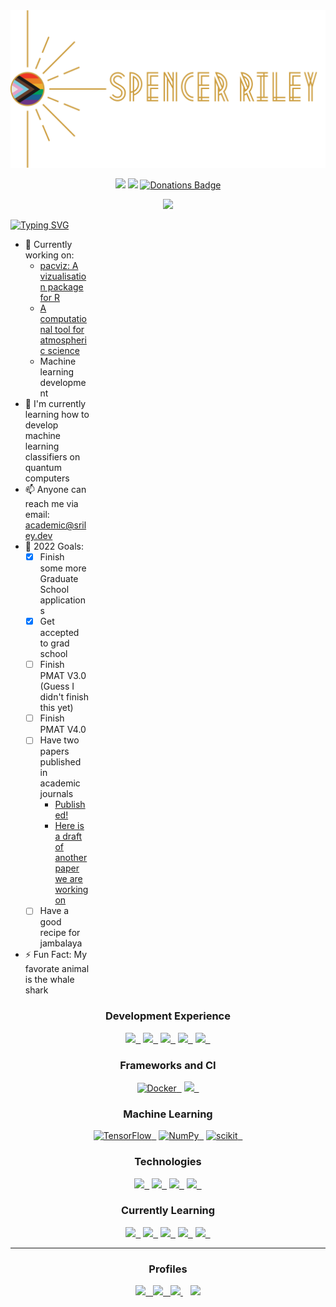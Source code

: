 
<img src="./GHBanner.png">
<br>
<p align="center">
<a href="#"><img src="https://img.shields.io/badge/Pronouns-He%20Him-blueviolet?longCache=true&style=for-the-badge&amp;colorB=7908a5" height="28"></a>
<a href="#"><img src="https://img.shields.io/github/followers/PharaohCola13?style=for-the-badge" /></a>
<a href="https://www.buymeacoffee.com/pharaohcola13"><img src="https://github.com/k4m4/donations/blob/master/images/badge.svg" alt="Donations Badge" height="28"></a>

</p>
<p align="center">
<a href="https://board.sriley.dev" target="_blank"><img src="https://img.shields.io/badge/My%20Dev%20Board-179287?style=for-the-badge&logo=Trello&logoColor=white" ></a>
</p>

[![Typing SVG](https://readme-typing-svg.herokuapp.com/?lines=First+line+of+text;Second+line+of+text)](https://git.io/typing-svg)

<div style="width: 25%">
  
- 🔭 Currently working on:
  - [pacviz: A vizualisation package for R](https://pacviz.sriley.dev)
  - [A computational tool for atmospheric science](https://docs.pmat.app)
  - Machine learning development
- 🌱 I'm currently learning how to develop machine learning classifiers on quantum computers
- 📫 Anyone can reach me via email: academic@sriley.dev
- 🥅 2022 Goals:
  - [x] Finish some more Graduate School applications
  - [x] Get accepted to grad school
  - [ ] Finish PMAT V3.0 (Guess I didn't finish this yet)
  - [ ] Finish PMAT V4.0
  - [ ] Have two papers published in academic journals
    - [Published!](https://doi.org/10.5194/amt-15-1563-2022)
    - [Here is a draft of another paper we are working on](https://github.com/physicsgoddess1972/Precipitable-Water-Model/blob/paper/paper.pdf)
  - [ ] Have a good recipe for jambalaya
- ⚡ Fun Fact: My favorate animal is the whale shark

</div>
<div align="center">
  <h3>Development Experience</h3>
  <a href="#"><img src="https://img.shields.io/badge/python%20-%2314354C.svg?&style=for-the-badge&logo=python&logoColor=white"/>&nbsp;&nbsp;</a>
  <a href="#"><img src="https://img.shields.io/badge/r-%23276DC3.svg?&style=for-the-badge&logo=r&logoColor=white"/>&nbsp;&nbsp;</a>
  <a href="#"><img src="https://img.shields.io/badge/latex%20-%23008080.svg?&style=for-the-badge&logo=latex&logoColor=white"/>&nbsp;&nbsp;</a>
  <a href="#"><img src="https://img.shields.io/badge/javascript-%23323330.svg?style=for-the-badge&logo=javascript&logoColor=%23F7DF1E"/>&nbsp;&nbsp;</a>
  <a href="#"><img src="https://img.shields.io/badge/HTML5-E34F26?style=for-the-badge&logo=html5&logoColor=white">&nbsp;&nbsp;</a>
</div>

<div align="center">
  <h3>Frameworks and CI</h3>
    <a href="#"><img alt="Docker" src="https://img.shields.io/badge/docker-%230db7ed.svg?style=for-the-badge&logo=docker&logoColor=white"/>&nbsp;&nbsp;</a>
    <a href="#"><img src="https://img.shields.io/badge/flask%20-%23000.svg?&style=for-the-badge&logo=flask&logoColor=white"/>&nbsp;&nbsp;</a>
</div>

<div align="center">
  <h3>Machine Learning</h3>
  <a href="#"><img alt="TensorFlow" src="https://img.shields.io/badge/TensorFlow-%23FF6F00.svg?style=for-the-badge&logo=TensorFlow&logoColor=white" />&nbsp;&nbsp;</a>
  <a href="#"><img alt="NumPy" src="https://img.shields.io/badge/numpy-%23013243.svg?style=for-the-badge&logo=numpy&logoColor=white" />&nbsp;&nbsp;</a>
  <a href="#"><img alt="scikit" src="https://img.shields.io/badge/scikit_learn-F7931E?style=for-the-badge&logo=scikit-learn&logoColor=white" />&nbsp;&nbsp;</a>
</div>

<div align="center">
  <h3>Technologies</h3>
  <a href="#"><img src="https://img.shields.io/badge/raspberry%20pi%20-%23C51A4A.svg?&style=for-the-badge&logo=raspberry-pi&logoColor=white"/>&nbsp;&nbsp;</a>
  <a href="#"><img src="https://img.shields.io/badge/arduino%20-%23009790.svg?&style=for-the-badge&logo=arduino&logoColor=white"/>&nbsp;&nbsp;</a>
  <a href="#"><img src="https://img.shields.io/badge/linux%20-%23FCC624.svg?&style=for-the-badge&logo=linux&logoColor=black"/>&nbsp;&nbsp;</a>
  <a href="#"><img src="https://img.shields.io/badge/google%20cloud%20-%234285F4.svg?&style=for-the-badge&logo=google-cloud&logoColor=white"/>&nbsp;&nbsp;</a>
</div>

<div align="center">
  <h3>Currently Learning</h3>
  <a href="#"><img src="https://img.shields.io/badge/Flutter-02569B?style=for-the-badge&logo=flutter&logoColor=white"/>&nbsp;&nbsp;</a>
  <a href="#"><img src="https://img.shields.io/badge/Java-ED8B00?style=for-the-badge&logo=java&logoColor=white"/>&nbsp;&nbsp;</a>
  <a href="#"><img src="https://img.shields.io/badge/kubernetes-326ce5.svg?&style=for-the-badge&logo=kubernetes&logoColor=white"/>&nbsp;&nbsp;</a>
  <a href="#"><img src="https://img.shields.io/badge/TenosrFlow%20Quantum-%23FF6F00?style=for-the-badge&logo=TensorFlow&logoColor=white"/>&nbsp;&nbsp;</a>
  <a href="#"><img src="https://img.shields.io/badge/Android-3DDC84?style=for-the-badge&logo=android&logoColor=white"/>&nbsp;&nbsp;</a>
</div>

---

<div align="center">
  <h3>Profiles</h3>
  <a href="https://sriley.dev">
    <img src="https://img.shields.io/badge/website%20-%234285F4.svg?&style=for-the-badge&logo=chrome&logoColor=white"/
  </a>&nbsp;&nbsp;
  <a href="https://twitter.com/PharaohCola13">
    <img src="https://img.shields.io/badge/Twitter%20-%231DA1F2.svg?&style=for-the-badge&logo=twitter&logoColor=white"/
  </a>&nbsp;&nbsp;
  <a href="https://rgate.sriley.dev">
    <img src="https://img.shields.io/badge/ResearchGate%20-%2300CCBB.svg?&style=for-the-badge&logo=researchgate&logoColor=white"/>
  </a>&nbsp;&nbsp;
  <a href="https://orcid.org/0000-0001-7949-9163">
    <img src="https://img.shields.io/badge/ORCID%20-%23A6CE39.svg?&style=for-the-badge&logo=orcid&logoColor=white"/>
  </a>
</div>
